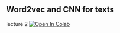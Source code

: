 ## Word2vec and CNN for texts

lecture 2 [![Open In Colab](https://colab.research.google.com/assets/colab-badge.svg)](https://colab.research.google.com/github/snv-ds/NLP_course/blob/master/week2/lecture_2.ipynb)

